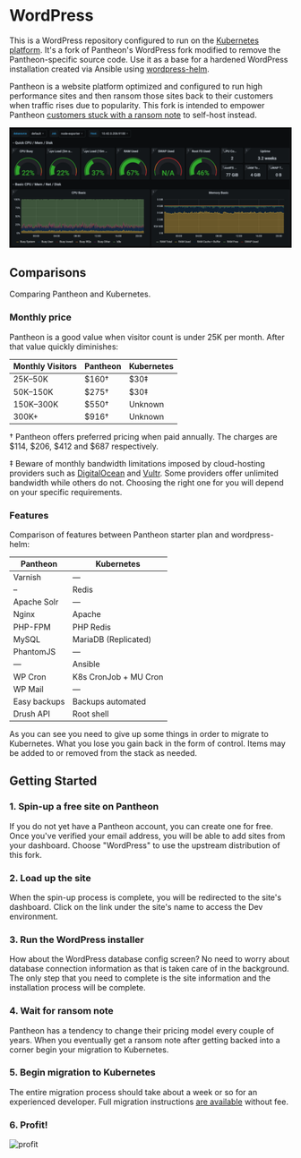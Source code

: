 # WordPress

This is a WordPress repository configured to run on the [Kubernetes platform](https://kubernetes.io). It's a fork of Pantheon's WordPress fork modified to remove the Pantheon-specific source code. Use it as a base for a hardened WordPress installation created via Ansible using [wordpress-helm](https://codeberg.org/vhs/wordpress-helm).

Pantheon is a website platform optimized and configured to run high performance sites and then ransom those sites back to their customers when traffic rises due to popularity. This fork is intended to empower Pantheon [customers stuck with a ransom note](https://www.chicagoganghistory.com/announcements/im-back/) to self-host instead.

![grafana](grafana.png)

## Comparisons

Comparing Pantheon and Kubernetes.
### Monthly price

Pantheon is a good value when visitor count is under 25K per month. After that value quickly diminishes:

Monthly Visitors | Pantheon | Kubernetes
--- | --- | ---
25K–50K | $160† | $30‡
50K–150K | $275† | $30‡
150K–300K | $550† | Unknown
300K+ | $916† | Unknown

† Pantheon offers preferred pricing when paid annually. The charges are $114, $206, $412 and $687 respectively.

‡ Beware of monthly bandwidth limitations imposed by cloud-hosting providers such as [DigitalOcean](https://vhs.codeberg.page/go/digitalocean) and [Vultr](https://vhs.codeberg.page/go/vultr). Some providers offer unlimited bandwidth while others do not. Choosing the right one for you will depend on your specific requirements.

### Features

Comparison of features between Pantheon starter plan and wordpress-helm:

Pantheon | Kubernetes
--- | ---
Varnish | —
–  | Redis
Apache Solr | —
Nginx | Apache
PHP-FPM | PHP Redis
MySQL | MariaDB (Replicated)
PhantomJS | —
— | Ansible
WP Cron | K8s CronJob + MU Cron
WP Mail | —
Easy backups | Backups automated
Drush API | Root shell

As you can see you need to give up some things in order to migrate to Kubernetes. What you lose you gain back in the form of control. Items may be added to or removed from the stack as needed.

## Getting Started

### 1. Spin-up a free site on Pantheon

If you do not yet have a Pantheon account, you can create one for free. Once you've verified your email address, you will be able to add sites from your dashboard. Choose "WordPress" to use the upstream distribution of this fork.

### 2. Load up the site

When the spin-up process is complete, you will be redirected to the site's dashboard. Click on the link under the site's name to access the Dev environment.

### 3. Run the WordPress installer

How about the WordPress database config screen? No need to worry about database connection information as that is taken care of in the background. The only step that you need to complete is the site information and the installation process will be complete.

### 4. Wait for ransom note

Pantheon has a tendency to change their pricing model every couple of years. When you eventually get a ransom note after getting backed into a corner begin your migration to Kubernetes.

### 5. Begin migration to Kubernetes

The entire migration process should take about a week or so for an experienced developer. Full migration instructions [are available](https://vhs.codeberg.page/post/move-pantheon-wordpress-site-kubernetes/) without fee.

### 6. Profit!

![profit](https://source.unsplash.com/rwfISioESQM)

